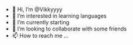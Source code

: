 - 👋 Hi, I’m @Vikkyyyy
- 👀 I’m interested in learning languages
- 🌱 I’m currently starting
- 💞️ I’m looking to collaborate with some friends
- 📫 How to reach me ...

<!---
Vikkyyyy/Vikkyyyy is a ✨ special ✨ repository because its `README.md` (this file) appears on your GitHub profile.
You can click the Preview link to take a look at your changes.
--->
